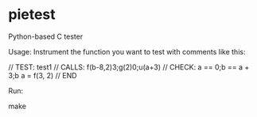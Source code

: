 pietest
=======

Python-based C tester

Usage:
Instrument the function you want to test with comments like this:

// TEST: test1
// CALLS: f(b-8,2)3;g(2)0;u(a+3)
// CHECK: a == 0;b == a + 3;b
a = f(3, 2)
// END

Run: 

make

